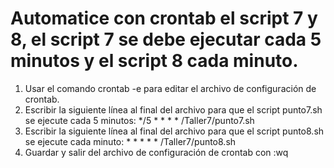 # Automatice con crontab el script 7 y 8, el script 7 se debe ejecutar cada 5 minutos y el script 8 cada minuto.

1. Usar el comando crontab -e para editar el archivo de configuración de crontab. 
2. Escribir la siguiente línea al final del archivo para que el script punto7.sh se ejecute cada 5 minutos: */5 * * * * /Taller7/punto7.sh 
3. Escribir la siguiente línea al final del archivo para que el script punto8.sh se ejecute cada minuto: * * * * * /Taller7/punto8.sh 
4. Guardar y salir del archivo de configuración de crontab con :wq
